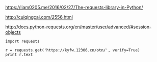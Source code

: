 https://liam0205.me/2016/02/27/The-requests-library-in-Python/

http://cuiqingcai.com/2556.html

http://docs.python-requests.org/en/master/user/advanced/#session-objects

	import requests
	 
	r = requests.get('https://kyfw.12306.cn/otn/', verify=True)
	print r.text

